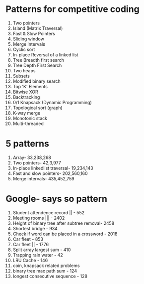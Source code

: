 # Patterns for competitive coding

1. Two pointers
2. Island (Matrix Traversal)
3. Fast & Slow Pointers
4. Sliding window
5. Merge Intervals
6. Cyclic sort
7. In-place Reversal of a linked list
8. Tree Breadth first search
9. Tree Depth First Search
10. Two heaps
11. Subsets
12. Modified binary search
13. Top 'K' Elements
14. Bitwise XOR
15. Backtracking
16. 0/1 Knapsack (Dynamic Programming)
17. Topological sort (graph)
18. K-way merge
19. Monotonic stack
20. Multi-threaded


# 5 patterns

1. Array- 33,238,268
2. Two pointers- 42,3,977
3. In-place linkedlist traversal- 19,234,143
4. Fast and slow pointers- 202,560,160
5. Merge intervals- 435,452,759

# Google- says so pattern 

1. Student attendence record || - 552
2. Meeting rooms ||| - 2402
3. Height of binary tree after subtree removal- 2458
4. Shortest bridge - 934
5. Check if word can be placed in a crossword - 2018
6. Car fleet - 853
7. Car fleet || - 1776
8. Split array largest sum - 410
9. Trapping rain water - 42
10. LRU Cache - 146
11. coin, knapsack related problems
12. binary tree max path sum - 124
13. longest consecutive sequence - 128

